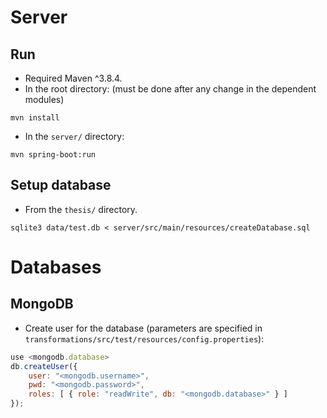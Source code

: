 # Server
## Run
- Required Maven ^3.8.4.
- In the root directory: (must be done after any change in the dependent modules)
```console
mvn install
```

- In the `server/` directory:
```console
mvn spring-boot:run
```

## Setup database
- From the `thesis/` directory.
```console
sqlite3 data/test.db < server/src/main/resources/createDatabase.sql
```

# Databases
## MongoDB
- Create user for the database (parameters are specified in `transformations/src/test/resources/config.properties`):
```js
use <mongodb.database>
db.createUser({
    user: "<mongodb.username>",
    pwd: "<mongodb.password>",
    roles: [ { role: "readWrite", db: "<mongodb.database>" } ]
});
```